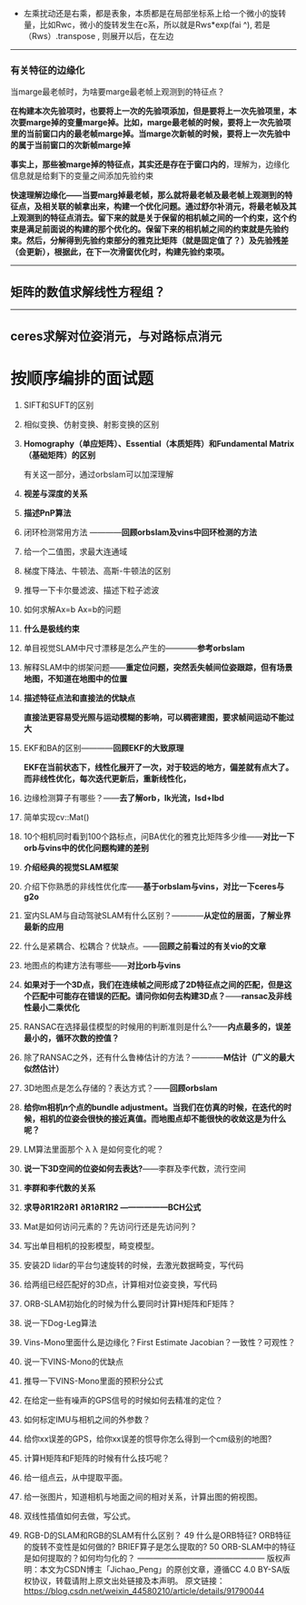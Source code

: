 + 左乘扰动还是右乘，都是表象，本质都是在局部坐标系上给一个微小的旋转量，比如Rwc，微小的旋转发生在c系，所以就是Rws*exp(fai ^), 若是（Rws）.transpose  , 则展开以后，在左边

_________

### 有关特征的边缘化

当marge最老帧时，为啥要marge最老帧上观测到的特征点？

**在构建本次先验项时，也要将上一次的先验项添加，但是要将上一次先验项里，本次要marge掉的变量marge掉。比如，marge最老帧的时候，要将上一次先验项里的当前窗口内的最老帧marge掉。当marge次新帧的时候，要将上一次先验中的属于当前窗口的次新帧marge掉**

**事实上，那些被marge掉的特征点，其实还是存在于窗口内的**，理解为，边缘化信息就是给剩下的变量之间添加先验约束



**快速理解边缘化——当要marg掉最老帧，那么就将最老帧及最老帧上观测到的特征点，及相关联的帧拿出来，构建一个优化问题。通过舒尔补消元，将最老帧及其上观测到的特征点消去。留下来的就是关于保留的相机帧之间的一个约束，这个约束是满足前面说的构建的那个优化的。保留下来的相机帧之间的约束就是先验约束。然后，分解得到先验约束部分的雅克比矩阵（就是固定值了？）及先验残差（会更新），根据此，在下一次滑窗优化时，构建先验约束项。**





______

## 矩阵的数值求解线性方程组？

_______

## ceres求解对位姿消元，与对路标点消元





# 按顺序编排的面试题

1. SIFT和SUFT的区别

2. 相似变换、仿射变换、射影变换的区别

3. **Homography（单应矩阵）、Essential（本质矩阵）和Fundamental Matrix（基础矩阵）的区别**

   有关这一部分，通过orbslam可以加深理解

   

4. **视差与深度的关系**

5. **描述PnP算法**

6. 闭环检测常用方法 ————**回顾orbslam及vins中回环检测的方法**

7. 给一个二值图，求最大连通域

8. 梯度下降法、牛顿法、高斯-牛顿法的区别

9. 推导一下卡尔曼滤波、描述下粒子滤波

10. 如何求解Ax=b
    Ax=b的问题

11. **什么是极线约束**

12. 单目视觉SLAM中尺寸漂移是怎么产生的————**参考orbslam**

13. 解释SLAM中的绑架问题——**重定位问题，突然丢失帧间位姿跟踪，但有场景地图，不知道在地图中的位置**

14. **描述特征点法和直接法的优缺点**

    **直接法更容易受光照与运动模糊的影响，可以稠密建图，要求帧间运动不能过大**

15. EKF和BA的区别————**回顾EKF的大致原理**

    **EKF在当前状态下，线性化展开了一次，对于较远的地方，偏差就有点大了。而非线性优化，每次迭代更新后，重新线性化，**

16. 边缘检测算子有哪些？——**去了解orb，lk光流，lsd+lbd**

17. 简单实现cv::Mat()

18. 10个相机同时看到100个路标点，问BA优化的雅克比矩阵多少维——**对比一下orb与vins中的优化问题构建的差别**

19. **介绍经典的视觉SLAM框架**

20. 介绍下你熟悉的非线性优化库——**基于orbslam与vins，对比一下ceres与g2o**

21. 室内SLAM与自动驾驶SLAM有什么区别？————**从定位的层面，了解业界最新的应用**

22. 什么是紧耦合、松耦合？优缺点。——**回顾之前看过的有关vio的文章**

23. 地图点的构建方法有哪些——**对比orb与vins**

24. **如果对于一个3D点，我们在连续帧之间形成了2D特征点之间的匹配，但是这个匹配中可能存在错误的匹配。请问你如何去构建3D点？**——**ransac及非线性最小二乘优化**

25. RANSAC在选择最佳模型的时候用的判断准则是什么?——**内点最多的，误差最小的，循环次数的控值？**

26. 除了RANSAC之外，还有什么鲁棒估计的方法？————**M估计（广义的最大似然估计）**

27. 3D地图点是怎么存储的？表达方式？——**回顾orbslam**

28. **给你m相机n个点的bundle adjustment。当我们在仿真的时候，在迭代的时候，相机的位姿会很快的接近真值。而地图点却不能很快的收敛这是为什么呢？**

29. LM算法里面那个 λ
    λ 是如何变化的呢？

30. **说一下3D空间的位姿如何去表达?**——李群及李代数，流行空间

31. **李群和李代数的关系**

32. **求导∂R1R2∂R1**
    **∂R1∂R1R2  ——————BCH公式**

33. Mat是如何访问元素的？先访问行还是先访问列？

34. 写出单目相机的投影模型，畸变模型。

35. 安装2D lidar的平台匀速旋转的时候，去激光数据畸变，写代码

36. 给两组已经匹配好的3D点，计算相对位姿变换，写代码

37. ORB-SLAM初始化的时候为什么要同时计算H矩阵和F矩阵？

38. 说一下Dog-Leg算法

39. Vins-Mono里面什么是边缘化？First Estimate Jacobian？一致性？可观性？

40. 说一下VINS-Mono的优缺点

41. 推导一下VINS-Mono里面的预积分公式

42. 在给定一些有噪声的GPS信号的时候如何去精准的定位？

43. 如何标定IMU与相机之间的外参数？

44. 给你xx误差的GPS，给你xx误差的惯导你怎么得到一个cm级别的地图?

45. 计算H矩阵和F矩阵的时候有什么技巧呢？

46. 给一组点云，从中提取平面。

47. 给一张图片，知道相机与地面之间的相对关系，计算出图的俯视图。

48. 双线性插值如何去做，写公式。

49. RGB-D的SLAM和RGB的SLAM有什么区别？
    49 什么是ORB特征? ORB特征的旋转不变性是如何做的? BRIEF算子是怎么提取的?
    50 ORB-SLAM中的特征是如何提取的？如何均匀化的？
    ————————————————
    版权声明：本文为CSDN博主「Jichao_Peng」的原创文章，遵循CC 4.0 BY-SA版权协议，转载请附上原文出处链接及本声明。
    原文链接：https://blog.csdn.net/weixin_44580210/article/details/91790044